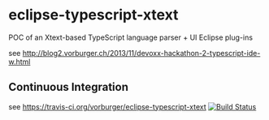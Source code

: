 eclipse-typescript-xtext
========================

POC of an Xtext-based TypeScript language parser + UI Eclipse plug-ins

see http://blog2.vorburger.ch/2013/11/devoxx-hackathon-2-typescript-ide-w.html

Continuous Integration
----------------------

see https://travis-ci.org/vorburger/eclipse-typescript-xtext
[![Build Status](https://travis-ci.org/vorburger/eclipse-typescript-xtext.png?branch=master)](https://travis-ci.org/vorburger/eclipse-typescript-xtext)

